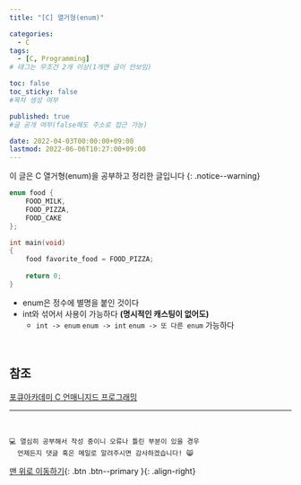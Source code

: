 ```yaml
---
title: "[C] 열거형(enum)" 

categories:
  - C
tags:
  - [C, Programming]
# 태그는 무조건 2개 이상(1개면 글이 안보임)

toc: false
toc_sticky: false
#목차 생성 여부

published: true
#글 공개 여부(false해도 주소로 접근 가능)

date: 2022-04-03T00:00:00+09:00
lastmod: 2022-06-06T10:27:00+09:00
---
```


이 글은 C 열거형(enum)을 공부하고 정리한 글입니다
{: .notice--warning}

```c
enum food { 
    FOOD_MILK,
    FOOD_PIZZA,
    FOOD_CAKE
};

int main(void)
{
    food favorite_food = FOOD_PIZZA;
    
    return 0;
}
```
- enum은 정수에 별명을 붙인 것이다
- int와 섞어서 사용이 가능하다 **(명시적인 캐스팅이 없어도)**
  - `int -> enum` `enum -> int` `enum -> 또 다른 enum` 가능하다

<br>

## 참조
[포큐아카데미 C 언매니지드 프로그래밍](https://pocu-ko.teachable.com/p/comp2200)

***
<br>

    💻 열심히 공부해서 작성 중이니 오류나 틀린 부분이 있을 경우 
      언제든지 댓글 혹은 메일로 알려주시면 감사하겠습니다! 😸

[맨 위로 이동하기](#){: .btn .btn--primary }{: .align-right}